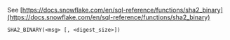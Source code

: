 See [https://docs.snowflake.com/en/sql-reference/functions/sha2_binary](https://docs.snowflake.com/en/sql-reference/functions/sha2_binary)
```
SHA2_BINARY(<msg> [, <digest_size>])
```
